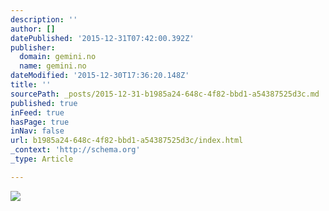 ```yaml
---
description: ''
author: []
datePublished: '2015-12-31T07:42:00.392Z'
publisher:
  domain: gemini.no
  name: gemini.no
dateModified: '2015-12-30T17:36:20.148Z'
title: ''
sourcePath: _posts/2015-12-31-b1985a24-648c-4f82-bbd1-a54387525d3c.md
published: true
inFeed: true
hasPage: true
inNav: false
url: b1985a24-648c-4f82-bbd1-a54387525d3c/index.html
_context: 'http://schema.org'
_type: Article

---
```

![](http://gemini.no/wp-content/uploads/2015/12/jan-mayen-6-oppslagsvariant-foto-eiliv-larsen-ngu-1000x670.jpg)